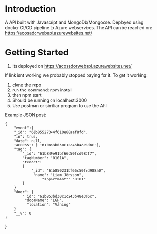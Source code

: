 # Introduction 
A API built with Javascript and MongoDb/Mongoose. Deployed using docker CI/CD pipeline to Azure webservices.
The API can be reached on: https://acosadorwebapi.azurewebsites.net/

# Getting Started
1. Its deployed on https://acosadorwebapi.azurewebsites.net/

If link isnt working we probably stopped paying for it.
To get it working:
1. clone the repo
2. run the command: npm install
3. then npm start
4. Should be running on localhost:3000
5. Use postman or similiar program to use the API


Example JSON post:

    {
        "event":{
        "_id": "61b85527344f610e88aaf8fd",
        "in": true,
        "date": null,
        "access": [ "61b853bd30c1c243b48e3d6c"],
        "tag": {
            "_id": "61b849e91bf66c50fcd987f7",
            "tagNumber": "0101A",
            "tenant": 
            {
                "_id": "61b850231bf66c50fcd988a0",
                 "name": "Liam Jönsson",
                     "appartment": "0101"
            }
        },
        "door": {
            "_id": "61b853bd30c1c243b48e3d6c",
             "doorName": "LGH",
              "location": "Våning"
        },
        "__v": 0
    }
}
    
